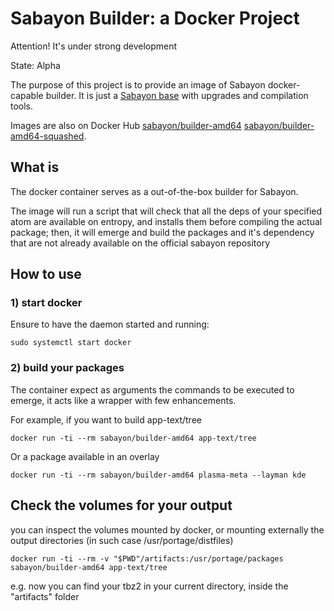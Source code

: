# Sabayon Builder: a Docker Project #

Attention! It's under strong development

State: Alpha

The purpose of this project is to provide an image of Sabayon docker-capable builder.
It is just a [Sabayon base](https://github.com/mudler/docker-sabayon-base) with upgrades and compilation tools.

Images are also on Docker Hub [sabayon/builder-amd64](https://registry.hub.docker.com/u/sabayon/builder-amd64/) [sabayon/builder-amd64-squashed](https://registry.hub.docker.com/u/sabayon/builder-amd64-squashed/).

## What is

The docker container serves as a out-of-the-box builder for Sabayon.

The image will run a script that will check that all the deps of your specified atom are available on entropy, and installs them before compiling the actual package; then, it will emerge and build the packages and it's dependency that are not already available on the official sabayon repository

## How to use

### 1) start docker

Ensure to have the daemon started and running:

    sudo systemctl start docker

### 2) build your packages

The container expect as arguments the commands to be executed to emerge, it acts like a wrapper with few enhancements.

For example, if you want to build app-text/tree

    docker run -ti --rm sabayon/builder-amd64 app-text/tree

Or a package available in an overlay

    docker run -ti --rm sabayon/builder-amd64 plasma-meta --layman kde

## Check the volumes for your output

you can inspect the volumes mounted by docker, or mounting externally the output directories (in such case /usr/portage/distfiles)

    docker run -ti --rm -v "$PWD"/artifacts:/usr/portage/packages sabayon/builder-amd64 app-text/tree

e.g. now you can find your tbz2 in your current directory, inside the "artifacts" folder
